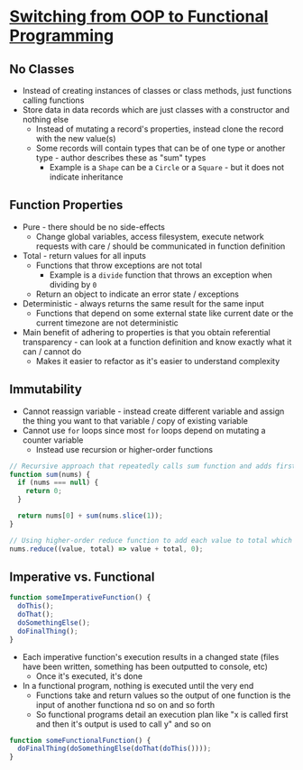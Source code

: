 # [Switching from OOP to Functional Programming](https://medium.com/@olxc/switching-from-oop-to-functional-programming-4187698d4d3)

## No Classes

* Instead of creating instances of classes or class methods, just functions calling functions
* Store data in data records which are just classes with a constructor and nothing else
  * Instead of mutating a record's properties, instead clone the record with the new value(s)
  * Some records will contain types that can be of one type or another type - author describes these as "sum" types
    * Example is a `Shape` can be a `Circle` or a `Square` - but it does not indicate inheritance

## Function Properties

* Pure - there should be no side-effects
  * Change global variables, access filesystem, execute network requests with care / should be communicated in function definition
* Total - return values for all inputs
  * Functions that throw exceptions are not total
    * Example is a `divide` function that throws an exception when dividing by `0`
  * Return an object to indicate an error state / exceptions
* Deterministic - always returns the same result for the same input
  * Functions that depend on some external state like current date or the current timezone are not deterministic
* Main benefit of adhering to properties is that you obtain referential transparency - can look at a function definition and know exactly what it can / cannot do
  * Makes it easier to refactor as it's easier to understand complexity

## Immutability

* Cannot reassign variable - instead create different variable and assign the thing you want to that variable / copy of existing variable
* Cannot use `for` loops since most `for` loops depend on mutating a counter variable
  * Instead use recursion or higher-order functions

```javascript
// Recursive approach that repeatedly calls sum function and adds first value of values (if it exists)
function sum(nums) {
  if (nums === null) {
    return 0;
  }

  return nums[0] + sum(nums.slice(1));
}

// Using higher-order reduce function to add each value to total which starts at 0
nums.reduce((value, total) => value + total, 0);
```

## Imperative vs. Functional

```javascript
function someImperativeFunction() {
  doThis();
  doThat();
  doSomethingElse();
  doFinalThing();
}
```

* Each imperative function's execution results in a changed state (files have been written, something has been outputted to console, etc)
  * Once it's executed, it's done
* In a functional program, nothing is executed until the very end
  * Functions take and return values so the output of one function is the input of another functiona nd so on and so forth
  * So functional programs detail an execution plan like "x is called first and then it's output is used to call y" and so on

```javascript
function someFunctionalFunction() {
  doFinalThing(doSomethingElse(doThat(doThis())));
}
```
